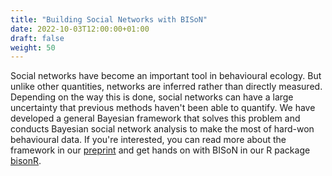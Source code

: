 ```yaml
---
title: "Building Social Networks with BISoN"
date: 2022-10-03T12:00:00+01:00
draft: false
weight: 50
---
```


Social networks have become an important tool in behavioural ecology. But unlike other quantities, networks are inferred rather than directly measured. Depending on the way this is done, social networks can have a large uncertainty that previous methods haven't been able to quantify. We have developed a general Bayesian framework that solves this problem and conducts Bayesian social network analysis to make the most of hard-won behavioural data. If you're interested, you can read more about the framework in our [preprint](https://www.biorxiv.org/content/10.1101/2021.12.20.473541v2) and get hands on with BISoN in our R package [bisonR](https://jhart96.github.io/bisonR/).